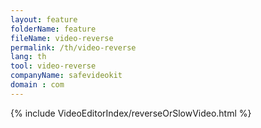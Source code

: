 ```yaml
---
layout: feature
folderName: feature
fileName: video-reverse
permalink: /th/video-reverse
lang: th
tool: video-reverse
companyName: safevideokit
domain : com
---
```


{% include VideoEditorIndex/reverseOrSlowVideo.html %}

   